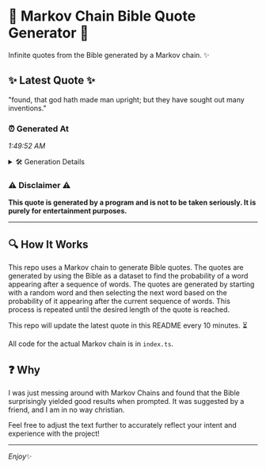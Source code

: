 # 📖 Markov Chain Bible Quote Generator 📖

Infinite quotes from the Bible generated by a Markov chain. ✨

## ✨ Latest Quote ✨
"found, that god hath made man upright; but they have sought out many inventions."

### ⏰ Generated At
*1:49:52 AM*

<details>
    <summary>🛠️ Generation Details</summary>
    <p>
        <strong>🌱 Seed:</strong> found,<br>
        <strong>🔄 Iterations:</strong> 13<br>
        <strong>📜 Context History:</strong><br>[ found, ]: that<br>[ found,, that ]: god<br>[ found,, that, god ]: hath<br>[ found,, that, god, hath ]: made<br>[ found,, that, god, hath, made ]: man<br>[ found,, that, god, hath, made, man ]: upright;<br>[ that, god, hath, made, man, upright; ]: but<br>[ god, hath, made, man, upright;, but ]: they<br>[ hath, made, man, upright;, but, they ]: have<br>[ made, man, upright;, but, they, have ]: sought<br>[ man, upright;, but, they, have, sought ]: out<br>[ upright;, but, they, have, sought, out ]: many<br>[ but, they, have, sought, out, many ]: inventions.<br>
    </p>
</details>

### ⚠️ Disclaimer ⚠️
**This quote is generated by a program and is not to be taken seriously. It is purely for entertainment purposes.**

---

## 🔍 How It Works

This repo uses a Markov chain to generate Bible quotes. The quotes are generated by using the Bible as a dataset to find the probability of a word appearing after a sequence of words. The quotes are generated by starting with a random word and then selecting the next word based on the probability of it appearing after the current sequence of words. This process is repeated until the desired length of the quote is reached.

This repo will update the latest quote in this README every 10 minutes. ⏳

All code for the actual Markov chain is in `index.ts`.

## ❓ Why

I was just messing around with Markov Chains and found that the Bible surprisingly yielded good results when prompted. 
It was suggested by a friend, and I am in no way christian.

Feel free to adjust the text further to accurately reflect your intent and experience with the project!

---

*Enjoy*✨
